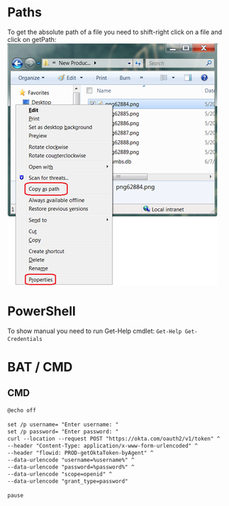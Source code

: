 # Paths
To get the absolute path of a file you need to shift-right click on a file and click on getPath:
![](getPathOfAFile.png)


# PowerShell
To show manual you need to run Get-Help cmdlet: ```Get-Help Get-Credentials```

# BAT / CMD

## CMD
```
@echo off

set /p username= "Enter username: "
set /p password= "Enter password: "
curl --location --request POST "https://okta.com/oauth2/v1/token" ^
--header "Content-Type: application/x-www-form-urlencoded" ^
--header "flowid: PROD-getOktaToken-byAgent" ^
--data-urlencode "username=%username%" ^
--data-urlencode "password=%password%" ^
--data-urlencode "scope=openid" ^
--data-urlencode "grant_type=password"

pause

```